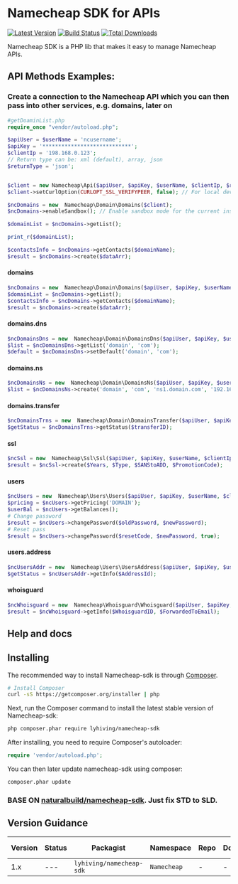 Namecheap SDK for APIs
=======================

[![Latest Version](https://img.shields.io/badge/release-v1.0-blue.svg)]()
[![Build Status](https://img.shields.io/badge/build-error-lightgrey.svg)]()
[![Total Downloads](https://img.shields.io/badge/downloads-1k-green.svg)]()

Namecheap SDK is a PHP lib that makes it easy to manage Namecheap APIs.

## API Methods Examples:

### Create a connection to the Namecheap API which you can then pass into other services, e.g. domains, later on
```php
#getDoaminList.php
require_once "vendor/autoload.php";

$apiUser = $userName = 'ncusername';
$apiKey = '****************************';
$clientIp = '198.168.0.123';
// Return type can be: xml (default), array, json
$returnType = 'json';


$client = new Namecheap\Api($apiUser, $apiKey, $userName, $clientIp, $returnType);
$client->setCurlOption(CURLOPT_SSL_VERIFYPEER, false); // For local development env (if needed)

$ncDomains = new  Namecheap\Domain\Domains($client);
$ncDomains->enableSandbox(); // Enable sandbox mode for the current instance

$domainList = $ncDomains->getList();

print_r($domainList);


```

```php
$contactsInfo = $ncDomains->getContacts($domainName);
$result = $ncDomains->create($dataArr);
```

#### domains
```php
$ncDomains = new  Namecheap\Domain\Domains($apiUser, $apiKey, $userName, $clientIp, 'json');
$domainList = $ncDomains->getList();
$contactsInfo = $ncDomains->getContacts($domainName);
$result = $ncDomains->create($dataArr);
```

#### domains.dns
```php
$ncDomainsDns = new  Namecheap\Domain\DomainsDns($apiUser, $apiKey, $userName, $clientIp);
$list = $ncDomainsDns->getList('domain', 'com');
$default = $ncDomainsDns->setDefault('domain', 'com');
```

#### domains.ns
```php
$ncDomainsNs = new  Namecheap\Domain\DomainsNs($apiUser, $apiKey, $userName, $clientIp);
$list = $ncDomainsNs->create('domain', 'com', 'ns1.domain.com', '192.165.15.103');
```

#### domains.transfer
```php
$ncDomainsTrns = new  Namecheap\Domain\DomainsTransfer($apiUser, $apiKey, $userName, $clientIp);
$getStatus = $ncDomainsTrns->getStatus($transferID);
```
#### ssl
```php
$ncSsl = new  Namecheap\Ssl\Ssl($apiUser, $apiKey, $userName, $clientIp);
$result = $ncSsl->create($Years, $Type, $SANStoADD, $PromotionCode);
```

#### users
```php
$ncUsers = new  Namecheap\Users\Users($apiUser, $apiKey, $userName, $clientIp);
$pricing = $ncUsers->getPricing('DOMAIN');
$userBal = $ncUsers->getBalances();
# Change password
$result = $ncUsers->changePassword($oldPassword, $newPassword);
# Reset pass
$result = $ncUsers->changePassword($resetCode, $newPassword, true);
```

#### users.address
```php
$ncUsersAddr = new  Namecheap\Users\UsersAddress($apiUser, $apiKey, $userName, $clientIp);
$getStatus = $ncUsersAddr->getInfo($AddressId);
```

#### whoisguard
```php
$ncWhoisguard = new  Namecheap\Whoisguard\Whoisguard($apiUser, $apiKey, $userName, $clientIp);
$result = $ncWhoisguard->getInfo($WhoisguardID, $ForwardedToEmail);
```

## Help and docs

## Installing

The recommended way to install Namecheap-sdk is through
[Composer](http://getcomposer.org).

```bash
# Install Composer
curl -sS https://getcomposer.org/installer | php
```

Next, run the Composer command to install the latest stable version of Namecheap-sdk:

```bash
php composer.phar require lyhiving/namecheap-sdk
```

After installing, you need to require Composer's autoloader:

```php
require 'vendor/autoload.php';
```

You can then later update namecheap-sdk using composer:

 ```bash
composer.phar update
 ```

### BASE ON [naturalbuild/namecheap-sdk](https://packagist.org/packages/naturalbuild/namecheap-sdk). Just fix STD to SLD.

## Version Guidance

| Version | Status     | Packagist           | Namespace    | Repo                | Docs                | PSR-7 | PHP Version |
|---------|------------|---------------------|--------------|---------------------|---------------------|-------|-------------|
| 1.x     | ---        | `lyhiving/namecheap-sdk`     | `Namecheap`     | - | - | No    | >= 5.6    |
